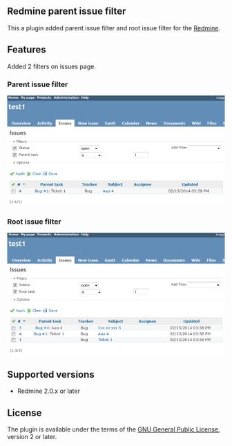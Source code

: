 Redmine parent issue filter
---------------------------

This a plugin added parent issue filter and root issue filter for the [Redmine](http://www.redmine.org).

Features
--------

Added 2 filters on issues page.

### Parent issue filter

![Screenshot of the root issue filter](screenshots/parent.png)

### Root issue filter

![Screenshot of the root issue filter](screenshots/root.png)

Supported versions
------------------

* Redmine 2.0.x or later

License
-------

The plugin is available under the terms of the [GNU General Public License](http://www.gnu.org/licenses/gpl-2.0.html), version 2 or later.

